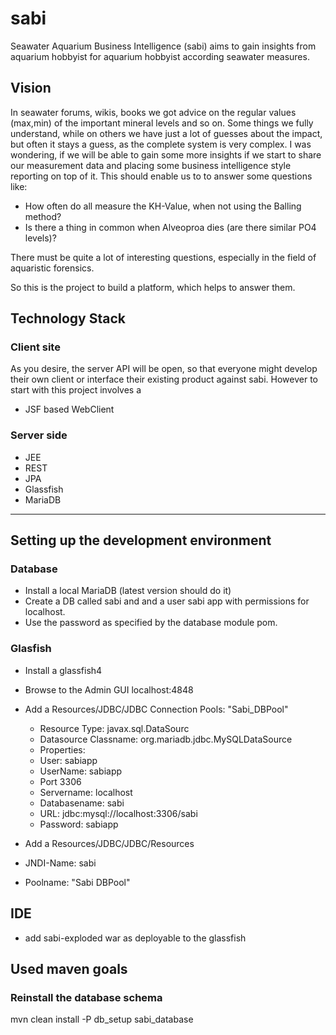 # sabi

Seawater Aquarium Business Intelligence (sabi) aims to gain insights from aquarium hobbyist for aquarium hobbyist according seawater measures.

## Vision

In seawater forums, wikis, books we got advice on the regular values (max,min) of the important mineral levels and so on.
Some things we fully understand, while on others we have just a lot of guesses about the impact, but often it stays a guess, as the complete system is very complex.
I was wondering, if we will be able to gain some more insights if we start to share our measurement data and placing some business intelligence style reporting on top of it.
This should enable us to to answer some questions like:

* How often do all measure the KH-Value, when not using the Balling method?
* Is there a thing in common when Alveoproa dies (are there similar PO4 levels)?

There must be quite a lot of interesting questions, especially in the field of aquaristic forensics.

So this is the project to build a platform, which helps to answer them.

## Technology Stack

### Client site
As you desire, the server API will be open, so that everyone might develop their own client or interface their existing product
against sabi. However to start with this project involves a

* JSF based WebClient

### Server side
* JEE
* REST
* JPA
* Glassfish
* MariaDB

----

## Setting up the development environment

### Database

* Install a local MariaDB (latest version should do it)
* Create a DB called sabi and and a user sabi app with permissions for localhost.
* Use the password as specified by the database module pom.

### Glasfish
 * Install a glassfish4
 * Browse to the Admin GUI localhost:4848
 * Add a Resources/JDBC/JDBC Connection Pools: "Sabi_DBPool"
   * Resource Type: javax.sql.DataSourc
   * Datasource Classname: org.mariadb.jdbc.MySQLDataSource
   * Properties:
   * User: sabiapp
   * UserName: sabiapp
   * Port 3306
   * Servername: localhost
   * Databasename: sabi
   * URL: jdbc:mysql://localhost:3306/sabi
   * Password: sabiapp

  * Add a Resources/JDBC/JDBC/Resources
  * JNDI-Name: sabi
  * Poolname: "Sabi DBPool"

## IDE
* add sabi-exploded war as deployable to the glassfish


## Used maven goals

### Reinstall the database schema
mvn clean install -P db_setup sabi_database



